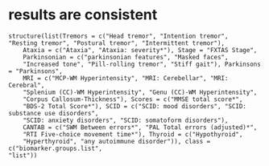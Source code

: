 # results are consistent

    structure(list(Tremors = c("Head tremor", "Intention tremor", 
    "Resting tremor", "Postural tremor", "Intermittent tremor"), 
        Ataxia = c("Ataxia", "Ataxia: severity*"), Stage = "FXTAS Stage", 
        Parkinsonian = c("parkinsonian features", "Masked faces", 
        "Increased tone", "Pill-rolling tremor", "Stiff gait"), Parkinsons = "Parkinsons", 
        MRI = c("MCP-WM Hyperintensity", "MRI: Cerebellar", "MRI: Cerebral", 
        "Splenium (CC)-WM Hyperintensity", "Genu (CC)-WM Hyperintensity", 
        "Corpus Callosum-Thickness"), Scores = c("MMSE total score*", 
        "BDS-2 Total Score*"), SCID = c("SCID: mood disorders", "SCID: substance use disorders", 
        "SCID: anxiety disorders", "SCID: somatoform disorders"), 
        CANTAB = c("SWM Between errors*", "PAL Total errors (adjusted)*", 
        "RTI Five-choice movement time*"), Thyroid = c("Hypothyroid", 
        "Hyperthyroid", "any autoimmune disorder")), class = c("biomarker.groups.list", 
    "list"))

